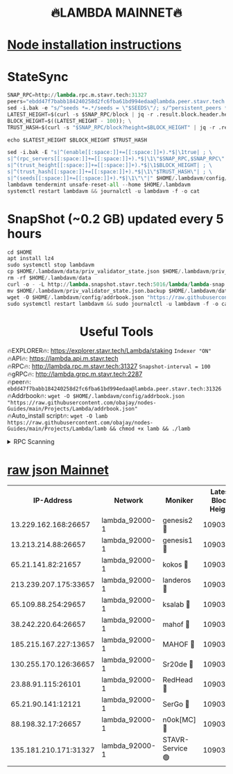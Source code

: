 <h1 align="center"> 🔥LAMBDA MAINNET🔥</h1>


[Node installation instructions](https://github.com/obajay/nodes-Guides/tree/main/Projects/Lambda)
=


# StateSync
```python
SNAP_RPC=http://lambda.rpc.m.stavr.tech:31327
peers="ebdd47f7babb184240258d2fc6fba61bd994edaa@lambda.peer.stavr.tech:31326" 
sed -i.bak -e "s/^seeds *=.*/seeds = \"$SEEDS\"/; s/^persistent_peers *=.*/persistent_peers = \"$PEERS\"/" $HOME/.lambdavm/config/config.toml
LATEST_HEIGHT=$(curl -s $SNAP_RPC/block | jq -r .result.block.header.height); \
BLOCK_HEIGHT=$((LATEST_HEIGHT - 100)); \
TRUST_HASH=$(curl -s "$SNAP_RPC/block?height=$BLOCK_HEIGHT" | jq -r .result.block_id.hash)

echo $LATEST_HEIGHT $BLOCK_HEIGHT $TRUST_HASH

sed -i.bak -E "s|^(enable[[:space:]]+=[[:space:]]+).*$|\1true| ; \
s|^(rpc_servers[[:space:]]+=[[:space:]]+).*$|\1\"$SNAP_RPC,$SNAP_RPC\"| ; \
s|^(trust_height[[:space:]]+=[[:space:]]+).*$|\1$BLOCK_HEIGHT| ; \
s|^(trust_hash[[:space:]]+=[[:space:]]+).*$|\1\"$TRUST_HASH\"| ; \
s|^(seeds[[:space:]]+=[[:space:]]+).*$|\1\"\"|" $HOME/.lambdavm/config/config.toml
lambdavm tendermint unsafe-reset-all --home $HOME/.lambdavm
systemctl restart lambdavm && journalctl -u lambdavm -f -o cat

```
# SnapShot (~0.2 GB) updated every 5 hours
```python
cd $HOME
apt install lz4
sudo systemctl stop lambdavm
cp $HOME/.lambdavm/data/priv_validator_state.json $HOME/.lambdavm/priv_validator_state.json.backup
rm -rf $HOME/.lambdavm/data
curl -o - -L http://lambda.snapshot.stavr.tech:5016/lambda/lambda-snap.tar.lz4 | lz4 -c -d - | tar -x -C $HOME/.lambdavm --strip-components 2
mv $HOME/.lambdavm/priv_validator_state.json.backup $HOME/.lambdavm/data/priv_validator_state.json
wget -O $HOME/.lambdavm/config/addrbook.json "https://raw.githubusercontent.com/obajay/nodes-Guides/main/Projects/Lambda/addrbook.json"
sudo systemctl restart lambdavm && sudo journalctl -u lambdavm -f -o cat
```
 <h1 align="center"> Useful Tools</h1>

🔥EXPLORER🔥:      https://explorer.stavr.tech/Lambda/staking	        `Indexer "ON"` \
🔥API🔥: 			 		 https://lambda.api.m.stavr.tech \
🔥RPC🔥:           http://lambda.rpc.m.stavr.tech:31327	              `Snapshot-interval = 100` \
🔥gRPC🔥:          http://lambda.grpc.m.stavr.tech:2287 \
🔥peer🔥:					 `ebdd47f7babb184240258d2fc6fba61bd994edaa@lambda.peer.stavr.tech:31326` \
🔥Addrbook🔥:    ```wget -O $HOME/.lambdavm/config/addrbook.json "https://raw.githubusercontent.com/obajay/nodes-Guides/main/Projects/Lambda/addrbook.json"``` \
🔥Auto_install script🔥: ```wget -O lamb https://raw.githubusercontent.com/obajay/nodes-Guides/main/Projects/Lambda/lamb && chmod +x lamb && ./lamb```


<details>
<summary>RPC Scanning</summary>

<h2 align="center"> We scan nodes in real time every 4 hours. And we provide the final result of RPC endpoints.
We cannot influence the operation of these nodes in any way. </h2>


```python
If Voting Power is higher than 0 --> then the Node is a validator of the network and may be subject to attack and be a potential threat to the chain.
```
```python
We marked such validators with a red symbol
```

</details>

[raw json Mainnet](https://rpc-check.lambm.stavr.tech/lambm/rpc-lambm-result.json)
=


<table><tr><th>IP-Address</th><th>Network</th><th>Moniker</th><th>Latest Block Height</th><th>Earliest Block Height</th><th>Catching Up</th><th>Tx Index</th><th>Voting Power</th><th>Scan Time</th></tr><tr><td>13.229.162.168:26657</td><td>lambda_92000-1</td><td>genesis2 🔴</td><td>10903607</td><td>1</td><td>False</td><td>on</td><td>16647390</td><td>2024-01-02T17:41:45.878872341UTC</td></tr><tr><td>13.213.214.88:26657</td><td>lambda_92000-1</td><td>genesis1 🔴</td><td>10903608</td><td>1</td><td>False</td><td>on</td><td>107835</td><td>2024-01-02T17:41:50.777923040UTC</td></tr><tr><td>65.21.141.82:21657</td><td>lambda_92000-1</td><td>kokos 🔴</td><td>10903609</td><td>7716001</td><td>False</td><td>off</td><td>546765</td><td>2024-01-02T17:41:53.187602297UTC</td></tr><tr><td>213.239.207.175:33657</td><td>lambda_92000-1</td><td>landeros 🔴</td><td>10903606</td><td>8136001</td><td>False</td><td>off</td><td>1251739</td><td>2024-01-02T17:41:39.808807963UTC</td></tr><tr><td>65.109.88.254:29657</td><td>lambda_92000-1</td><td>ksalab 🔴</td><td>10903610</td><td>8715001</td><td>False</td><td>on</td><td>505215</td><td>2024-01-02T17:41:55.930692417UTC</td></tr><tr><td>38.242.220.64:26657</td><td>lambda_92000-1</td><td>mahof 🔴</td><td>10903604</td><td>10131001</td><td>False</td><td>off</td><td>770350</td><td>2024-01-02T17:41:33.029171832UTC</td></tr><tr><td>185.215.167.227:13657</td><td>lambda_92000-1</td><td>MAHOF 🔴</td><td>10903608</td><td>10134001</td><td>False</td><td>on</td><td>2051510</td><td>2024-01-02T17:41:49.488688882UTC</td></tr><tr><td>130.255.170.126:36657</td><td>lambda_92000-1</td><td>Sr20de 🔴</td><td>10903606</td><td>10715001</td><td>False</td><td>off</td><td>673971</td><td>2024-01-02T17:41:40.245345759UTC</td></tr><tr><td>23.88.91.115:26101</td><td>lambda_92000-1</td><td>RedHead 🔴</td><td>10903607</td><td>10803607</td><td>False</td><td>off</td><td>553202</td><td>2024-01-02T17:41:40.572679098UTC</td></tr><tr><td>65.21.90.141:12121</td><td>lambda_92000-1</td><td>SerGo 🔴</td><td>10903611</td><td>10803610</td><td>False</td><td>off</td><td>10591780</td><td>2024-01-02T17:41:56.274900591UTC</td></tr><tr><td>88.198.32.17:26657</td><td>lambda_92000-1</td><td>n0ok[MC] 🔴</td><td>10903611</td><td>10803611</td><td>False</td><td>off</td><td>1578630</td><td>2024-01-02T17:41:59.366547425UTC</td></tr><tr><td>135.181.210.171:31327</td><td>lambda_92000-1</td><td>STAVR-Service 🟢</td><td>10903610</td><td>10899801</td><td>False</td><td>on</td><td>0</td><td>2024-01-02T17:41:55.581856537UTC</td></tr></table>
